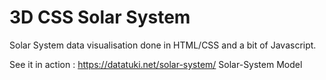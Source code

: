 3D CSS Solar System 
===================

Solar System data visualisation done in HTML/CSS and a bit of Javascript.

See it in action : https://datatuki.net/solar-system/ Solar-System Model
